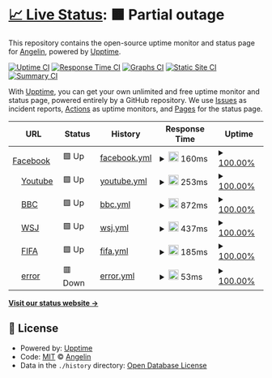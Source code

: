 # [📈 Live Status](https://demo.upptime.js.org): <!--live status--> **🟧 Partial outage**

This repository contains the open-source uptime monitor and status page for [Angelin](https://demo.upptime.js.org), powered by [Upptime](https://github.com/upptime/upptime).

[![Uptime CI](https://github.com/angelin/BDC/workflows/Uptime%20CI/badge.svg)](https://github.com/angelin/BDC/actions?query=workflow%3A%22Uptime+CI%22)
[![Response Time CI](https://github.com/angelin/BDC/workflows/Response%20Time%20CI/badge.svg)](https://github.com/angelin/BDC/actions?query=workflow%3A%22Response+Time+CI%22)
[![Graphs CI](https://github.com/angelin/BDC/workflows/Graphs%20CI/badge.svg)](https://github.com/angelin/BDC/actions?query=workflow%3A%22Graphs+CI%22)
[![Static Site CI](https://github.com/angelin/BDC/workflows/Static%20Site%20CI/badge.svg)](https://github.com/angelin/BDC/actions?query=workflow%3A%22Static+Site+CI%22)
[![Summary CI](https://github.com/angelin/BDC/workflows/Summary%20CI/badge.svg)](https://github.com/angelin/BDC/actions?query=workflow%3A%22Summary+CI%22)

With [Upptime](https://upptime.js.org), you can get your own unlimited and free uptime monitor and status page, powered entirely by a GitHub repository. We use [Issues](https://github.com/angelin/BDC/issues) as incident reports, [Actions](https://github.com/angelin/BDC/actions) as uptime monitors, and [Pages](https://demo.upptime.js.org) for the status page.

<!--start: status pages-->
<!-- This summary is generated by Upptime (https://github.com/upptime/upptime) -->
<!-- Do not edit this manually, your changes will be overwritten -->
<!-- prettier-ignore -->
| URL | Status | History | Response Time | Uptime |
| --- | ------ | ------- | ------------- | ------ |
| <img alt="" src="https://favicons.githubusercontent.com/www.facebook.com" height="13"> [Facebook](https://www.facebook.com/) | 🟩 Up | [facebook.yml](https://github.com/angelinchung/BDC/commits/HEAD/history/facebook.yml) | <details><summary><img alt="Response time graph" src="./graphs/facebook/response-time-week.png" height="20"> 160ms</summary><br><a href="https://demo.upptime.js.org/history/facebook"><img alt="Response time 160" src="https://img.shields.io/endpoint?url=https%3A%2F%2Fraw.githubusercontent.com%2Fangelinchung%2FBDC%2FHEAD%2Fapi%2Ffacebook%2Fresponse-time.json"></a><br><a href="https://demo.upptime.js.org/history/facebook"><img alt="24-hour response time 192" src="https://img.shields.io/endpoint?url=https%3A%2F%2Fraw.githubusercontent.com%2Fangelinchung%2FBDC%2FHEAD%2Fapi%2Ffacebook%2Fresponse-time-day.json"></a><br><a href="https://demo.upptime.js.org/history/facebook"><img alt="7-day response time 160" src="https://img.shields.io/endpoint?url=https%3A%2F%2Fraw.githubusercontent.com%2Fangelinchung%2FBDC%2FHEAD%2Fapi%2Ffacebook%2Fresponse-time-week.json"></a><br><a href="https://demo.upptime.js.org/history/facebook"><img alt="30-day response time 160" src="https://img.shields.io/endpoint?url=https%3A%2F%2Fraw.githubusercontent.com%2Fangelinchung%2FBDC%2FHEAD%2Fapi%2Ffacebook%2Fresponse-time-month.json"></a><br><a href="https://demo.upptime.js.org/history/facebook"><img alt="1-year response time 160" src="https://img.shields.io/endpoint?url=https%3A%2F%2Fraw.githubusercontent.com%2Fangelinchung%2FBDC%2FHEAD%2Fapi%2Ffacebook%2Fresponse-time-year.json"></a></details> | <details><summary><a href="https://demo.upptime.js.org/history/facebook">100.00%</a></summary><a href="https://demo.upptime.js.org/history/facebook"><img alt="All-time uptime 100.00%" src="https://img.shields.io/endpoint?url=https%3A%2F%2Fraw.githubusercontent.com%2Fangelinchung%2FBDC%2FHEAD%2Fapi%2Ffacebook%2Fuptime.json"></a><br><a href="https://demo.upptime.js.org/history/facebook"><img alt="24-hour uptime 100.00%" src="https://img.shields.io/endpoint?url=https%3A%2F%2Fraw.githubusercontent.com%2Fangelinchung%2FBDC%2FHEAD%2Fapi%2Ffacebook%2Fuptime-day.json"></a><br><a href="https://demo.upptime.js.org/history/facebook"><img alt="7-day uptime 100.00%" src="https://img.shields.io/endpoint?url=https%3A%2F%2Fraw.githubusercontent.com%2Fangelinchung%2FBDC%2FHEAD%2Fapi%2Ffacebook%2Fuptime-week.json"></a><br><a href="https://demo.upptime.js.org/history/facebook"><img alt="30-day uptime 100.00%" src="https://img.shields.io/endpoint?url=https%3A%2F%2Fraw.githubusercontent.com%2Fangelinchung%2FBDC%2FHEAD%2Fapi%2Ffacebook%2Fuptime-month.json"></a><br><a href="https://demo.upptime.js.org/history/facebook"><img alt="1-year uptime 100.00%" src="https://img.shields.io/endpoint?url=https%3A%2F%2Fraw.githubusercontent.com%2Fangelinchung%2FBDC%2FHEAD%2Fapi%2Ffacebook%2Fuptime-year.json"></a></details>
| <img alt="" src="https://favicons.githubusercontent.com/www.youtube.com" height="13"> [Youtube](https://www.youtube.com/) | 🟩 Up | [youtube.yml](https://github.com/angelinchung/BDC/commits/HEAD/history/youtube.yml) | <details><summary><img alt="Response time graph" src="./graphs/youtube/response-time-week.png" height="20"> 253ms</summary><br><a href="https://demo.upptime.js.org/history/youtube"><img alt="Response time 253" src="https://img.shields.io/endpoint?url=https%3A%2F%2Fraw.githubusercontent.com%2Fangelinchung%2FBDC%2FHEAD%2Fapi%2Fyoutube%2Fresponse-time.json"></a><br><a href="https://demo.upptime.js.org/history/youtube"><img alt="24-hour response time 250" src="https://img.shields.io/endpoint?url=https%3A%2F%2Fraw.githubusercontent.com%2Fangelinchung%2FBDC%2FHEAD%2Fapi%2Fyoutube%2Fresponse-time-day.json"></a><br><a href="https://demo.upptime.js.org/history/youtube"><img alt="7-day response time 253" src="https://img.shields.io/endpoint?url=https%3A%2F%2Fraw.githubusercontent.com%2Fangelinchung%2FBDC%2FHEAD%2Fapi%2Fyoutube%2Fresponse-time-week.json"></a><br><a href="https://demo.upptime.js.org/history/youtube"><img alt="30-day response time 253" src="https://img.shields.io/endpoint?url=https%3A%2F%2Fraw.githubusercontent.com%2Fangelinchung%2FBDC%2FHEAD%2Fapi%2Fyoutube%2Fresponse-time-month.json"></a><br><a href="https://demo.upptime.js.org/history/youtube"><img alt="1-year response time 253" src="https://img.shields.io/endpoint?url=https%3A%2F%2Fraw.githubusercontent.com%2Fangelinchung%2FBDC%2FHEAD%2Fapi%2Fyoutube%2Fresponse-time-year.json"></a></details> | <details><summary><a href="https://demo.upptime.js.org/history/youtube">100.00%</a></summary><a href="https://demo.upptime.js.org/history/youtube"><img alt="All-time uptime 100.00%" src="https://img.shields.io/endpoint?url=https%3A%2F%2Fraw.githubusercontent.com%2Fangelinchung%2FBDC%2FHEAD%2Fapi%2Fyoutube%2Fuptime.json"></a><br><a href="https://demo.upptime.js.org/history/youtube"><img alt="24-hour uptime 100.00%" src="https://img.shields.io/endpoint?url=https%3A%2F%2Fraw.githubusercontent.com%2Fangelinchung%2FBDC%2FHEAD%2Fapi%2Fyoutube%2Fuptime-day.json"></a><br><a href="https://demo.upptime.js.org/history/youtube"><img alt="7-day uptime 100.00%" src="https://img.shields.io/endpoint?url=https%3A%2F%2Fraw.githubusercontent.com%2Fangelinchung%2FBDC%2FHEAD%2Fapi%2Fyoutube%2Fuptime-week.json"></a><br><a href="https://demo.upptime.js.org/history/youtube"><img alt="30-day uptime 100.00%" src="https://img.shields.io/endpoint?url=https%3A%2F%2Fraw.githubusercontent.com%2Fangelinchung%2FBDC%2FHEAD%2Fapi%2Fyoutube%2Fuptime-month.json"></a><br><a href="https://demo.upptime.js.org/history/youtube"><img alt="1-year uptime 100.00%" src="https://img.shields.io/endpoint?url=https%3A%2F%2Fraw.githubusercontent.com%2Fangelinchung%2FBDC%2FHEAD%2Fapi%2Fyoutube%2Fuptime-year.json"></a></details>
| <img alt="" src="https://favicons.githubusercontent.com/www.bbc.com" height="13"> [BBC](https://www.bbc.com/zhongwen/trad) | 🟩 Up | [bbc.yml](https://github.com/angelinchung/BDC/commits/HEAD/history/bbc.yml) | <details><summary><img alt="Response time graph" src="./graphs/bbc/response-time-week.png" height="20"> 872ms</summary><br><a href="https://demo.upptime.js.org/history/bbc"><img alt="Response time 872" src="https://img.shields.io/endpoint?url=https%3A%2F%2Fraw.githubusercontent.com%2Fangelinchung%2FBDC%2FHEAD%2Fapi%2Fbbc%2Fresponse-time.json"></a><br><a href="https://demo.upptime.js.org/history/bbc"><img alt="24-hour response time 933" src="https://img.shields.io/endpoint?url=https%3A%2F%2Fraw.githubusercontent.com%2Fangelinchung%2FBDC%2FHEAD%2Fapi%2Fbbc%2Fresponse-time-day.json"></a><br><a href="https://demo.upptime.js.org/history/bbc"><img alt="7-day response time 872" src="https://img.shields.io/endpoint?url=https%3A%2F%2Fraw.githubusercontent.com%2Fangelinchung%2FBDC%2FHEAD%2Fapi%2Fbbc%2Fresponse-time-week.json"></a><br><a href="https://demo.upptime.js.org/history/bbc"><img alt="30-day response time 872" src="https://img.shields.io/endpoint?url=https%3A%2F%2Fraw.githubusercontent.com%2Fangelinchung%2FBDC%2FHEAD%2Fapi%2Fbbc%2Fresponse-time-month.json"></a><br><a href="https://demo.upptime.js.org/history/bbc"><img alt="1-year response time 872" src="https://img.shields.io/endpoint?url=https%3A%2F%2Fraw.githubusercontent.com%2Fangelinchung%2FBDC%2FHEAD%2Fapi%2Fbbc%2Fresponse-time-year.json"></a></details> | <details><summary><a href="https://demo.upptime.js.org/history/bbc">100.00%</a></summary><a href="https://demo.upptime.js.org/history/bbc"><img alt="All-time uptime 100.00%" src="https://img.shields.io/endpoint?url=https%3A%2F%2Fraw.githubusercontent.com%2Fangelinchung%2FBDC%2FHEAD%2Fapi%2Fbbc%2Fuptime.json"></a><br><a href="https://demo.upptime.js.org/history/bbc"><img alt="24-hour uptime 100.00%" src="https://img.shields.io/endpoint?url=https%3A%2F%2Fraw.githubusercontent.com%2Fangelinchung%2FBDC%2FHEAD%2Fapi%2Fbbc%2Fuptime-day.json"></a><br><a href="https://demo.upptime.js.org/history/bbc"><img alt="7-day uptime 100.00%" src="https://img.shields.io/endpoint?url=https%3A%2F%2Fraw.githubusercontent.com%2Fangelinchung%2FBDC%2FHEAD%2Fapi%2Fbbc%2Fuptime-week.json"></a><br><a href="https://demo.upptime.js.org/history/bbc"><img alt="30-day uptime 100.00%" src="https://img.shields.io/endpoint?url=https%3A%2F%2Fraw.githubusercontent.com%2Fangelinchung%2FBDC%2FHEAD%2Fapi%2Fbbc%2Fuptime-month.json"></a><br><a href="https://demo.upptime.js.org/history/bbc"><img alt="1-year uptime 100.00%" src="https://img.shields.io/endpoint?url=https%3A%2F%2Fraw.githubusercontent.com%2Fangelinchung%2FBDC%2FHEAD%2Fapi%2Fbbc%2Fuptime-year.json"></a></details>
| <img alt="" src="https://favicons.githubusercontent.com/cn.wsj.com" height="13"> [WSJ](https://cn.wsj.com/zh-hant) | 🟩 Up | [wsj.yml](https://github.com/angelinchung/BDC/commits/HEAD/history/wsj.yml) | <details><summary><img alt="Response time graph" src="./graphs/wsj/response-time-week.png" height="20"> 437ms</summary><br><a href="https://demo.upptime.js.org/history/wsj"><img alt="Response time 437" src="https://img.shields.io/endpoint?url=https%3A%2F%2Fraw.githubusercontent.com%2Fangelinchung%2FBDC%2FHEAD%2Fapi%2Fwsj%2Fresponse-time.json"></a><br><a href="https://demo.upptime.js.org/history/wsj"><img alt="24-hour response time 342" src="https://img.shields.io/endpoint?url=https%3A%2F%2Fraw.githubusercontent.com%2Fangelinchung%2FBDC%2FHEAD%2Fapi%2Fwsj%2Fresponse-time-day.json"></a><br><a href="https://demo.upptime.js.org/history/wsj"><img alt="7-day response time 437" src="https://img.shields.io/endpoint?url=https%3A%2F%2Fraw.githubusercontent.com%2Fangelinchung%2FBDC%2FHEAD%2Fapi%2Fwsj%2Fresponse-time-week.json"></a><br><a href="https://demo.upptime.js.org/history/wsj"><img alt="30-day response time 437" src="https://img.shields.io/endpoint?url=https%3A%2F%2Fraw.githubusercontent.com%2Fangelinchung%2FBDC%2FHEAD%2Fapi%2Fwsj%2Fresponse-time-month.json"></a><br><a href="https://demo.upptime.js.org/history/wsj"><img alt="1-year response time 437" src="https://img.shields.io/endpoint?url=https%3A%2F%2Fraw.githubusercontent.com%2Fangelinchung%2FBDC%2FHEAD%2Fapi%2Fwsj%2Fresponse-time-year.json"></a></details> | <details><summary><a href="https://demo.upptime.js.org/history/wsj">100.00%</a></summary><a href="https://demo.upptime.js.org/history/wsj"><img alt="All-time uptime 100.00%" src="https://img.shields.io/endpoint?url=https%3A%2F%2Fraw.githubusercontent.com%2Fangelinchung%2FBDC%2FHEAD%2Fapi%2Fwsj%2Fuptime.json"></a><br><a href="https://demo.upptime.js.org/history/wsj"><img alt="24-hour uptime 100.00%" src="https://img.shields.io/endpoint?url=https%3A%2F%2Fraw.githubusercontent.com%2Fangelinchung%2FBDC%2FHEAD%2Fapi%2Fwsj%2Fuptime-day.json"></a><br><a href="https://demo.upptime.js.org/history/wsj"><img alt="7-day uptime 100.00%" src="https://img.shields.io/endpoint?url=https%3A%2F%2Fraw.githubusercontent.com%2Fangelinchung%2FBDC%2FHEAD%2Fapi%2Fwsj%2Fuptime-week.json"></a><br><a href="https://demo.upptime.js.org/history/wsj"><img alt="30-day uptime 100.00%" src="https://img.shields.io/endpoint?url=https%3A%2F%2Fraw.githubusercontent.com%2Fangelinchung%2FBDC%2FHEAD%2Fapi%2Fwsj%2Fuptime-month.json"></a><br><a href="https://demo.upptime.js.org/history/wsj"><img alt="1-year uptime 100.00%" src="https://img.shields.io/endpoint?url=https%3A%2F%2Fraw.githubusercontent.com%2Fangelinchung%2FBDC%2FHEAD%2Fapi%2Fwsj%2Fuptime-year.json"></a></details>
| <img alt="" src="https://favicons.githubusercontent.com/www.fifa.com" height="13"> [FIFA](https://www.fifa.com/) | 🟩 Up | [fifa.yml](https://github.com/angelinchung/BDC/commits/HEAD/history/fifa.yml) | <details><summary><img alt="Response time graph" src="./graphs/fifa/response-time-week.png" height="20"> 185ms</summary><br><a href="https://demo.upptime.js.org/history/fifa"><img alt="Response time 185" src="https://img.shields.io/endpoint?url=https%3A%2F%2Fraw.githubusercontent.com%2Fangelinchung%2FBDC%2FHEAD%2Fapi%2Ffifa%2Fresponse-time.json"></a><br><a href="https://demo.upptime.js.org/history/fifa"><img alt="24-hour response time 197" src="https://img.shields.io/endpoint?url=https%3A%2F%2Fraw.githubusercontent.com%2Fangelinchung%2FBDC%2FHEAD%2Fapi%2Ffifa%2Fresponse-time-day.json"></a><br><a href="https://demo.upptime.js.org/history/fifa"><img alt="7-day response time 185" src="https://img.shields.io/endpoint?url=https%3A%2F%2Fraw.githubusercontent.com%2Fangelinchung%2FBDC%2FHEAD%2Fapi%2Ffifa%2Fresponse-time-week.json"></a><br><a href="https://demo.upptime.js.org/history/fifa"><img alt="30-day response time 185" src="https://img.shields.io/endpoint?url=https%3A%2F%2Fraw.githubusercontent.com%2Fangelinchung%2FBDC%2FHEAD%2Fapi%2Ffifa%2Fresponse-time-month.json"></a><br><a href="https://demo.upptime.js.org/history/fifa"><img alt="1-year response time 185" src="https://img.shields.io/endpoint?url=https%3A%2F%2Fraw.githubusercontent.com%2Fangelinchung%2FBDC%2FHEAD%2Fapi%2Ffifa%2Fresponse-time-year.json"></a></details> | <details><summary><a href="https://demo.upptime.js.org/history/fifa">100.00%</a></summary><a href="https://demo.upptime.js.org/history/fifa"><img alt="All-time uptime 100.00%" src="https://img.shields.io/endpoint?url=https%3A%2F%2Fraw.githubusercontent.com%2Fangelinchung%2FBDC%2FHEAD%2Fapi%2Ffifa%2Fuptime.json"></a><br><a href="https://demo.upptime.js.org/history/fifa"><img alt="24-hour uptime 100.00%" src="https://img.shields.io/endpoint?url=https%3A%2F%2Fraw.githubusercontent.com%2Fangelinchung%2FBDC%2FHEAD%2Fapi%2Ffifa%2Fuptime-day.json"></a><br><a href="https://demo.upptime.js.org/history/fifa"><img alt="7-day uptime 100.00%" src="https://img.shields.io/endpoint?url=https%3A%2F%2Fraw.githubusercontent.com%2Fangelinchung%2FBDC%2FHEAD%2Fapi%2Ffifa%2Fuptime-week.json"></a><br><a href="https://demo.upptime.js.org/history/fifa"><img alt="30-day uptime 100.00%" src="https://img.shields.io/endpoint?url=https%3A%2F%2Fraw.githubusercontent.com%2Fangelinchung%2FBDC%2FHEAD%2Fapi%2Ffifa%2Fuptime-month.json"></a><br><a href="https://demo.upptime.js.org/history/fifa"><img alt="1-year uptime 100.00%" src="https://img.shields.io/endpoint?url=https%3A%2F%2Fraw.githubusercontent.com%2Fangelinchung%2FBDC%2FHEAD%2Fapi%2Ffifa%2Fuptime-year.json"></a></details>
| <img alt="" src="https://favicons.githubusercontent.com/www.example.com" height="13"> [error](http://www.example.com/space%20here.html) | 🟥 Down | [error.yml](https://github.com/angelinchung/BDC/commits/HEAD/history/error.yml) | <details><summary><img alt="Response time graph" src="./graphs/error/response-time-week.png" height="20"> 53ms</summary><br><a href="https://demo.upptime.js.org/history/error"><img alt="Response time 53" src="https://img.shields.io/endpoint?url=https%3A%2F%2Fraw.githubusercontent.com%2Fangelinchung%2FBDC%2FHEAD%2Fapi%2Ferror%2Fresponse-time.json"></a><br><a href="https://demo.upptime.js.org/history/error"><img alt="24-hour response time 11" src="https://img.shields.io/endpoint?url=https%3A%2F%2Fraw.githubusercontent.com%2Fangelinchung%2FBDC%2FHEAD%2Fapi%2Ferror%2Fresponse-time-day.json"></a><br><a href="https://demo.upptime.js.org/history/error"><img alt="7-day response time 53" src="https://img.shields.io/endpoint?url=https%3A%2F%2Fraw.githubusercontent.com%2Fangelinchung%2FBDC%2FHEAD%2Fapi%2Ferror%2Fresponse-time-week.json"></a><br><a href="https://demo.upptime.js.org/history/error"><img alt="30-day response time 53" src="https://img.shields.io/endpoint?url=https%3A%2F%2Fraw.githubusercontent.com%2Fangelinchung%2FBDC%2FHEAD%2Fapi%2Ferror%2Fresponse-time-month.json"></a><br><a href="https://demo.upptime.js.org/history/error"><img alt="1-year response time 53" src="https://img.shields.io/endpoint?url=https%3A%2F%2Fraw.githubusercontent.com%2Fangelinchung%2FBDC%2FHEAD%2Fapi%2Ferror%2Fresponse-time-year.json"></a></details> | <details><summary><a href="https://demo.upptime.js.org/history/error">100.00%</a></summary><a href="https://demo.upptime.js.org/history/error"><img alt="All-time uptime 100.00%" src="https://img.shields.io/endpoint?url=https%3A%2F%2Fraw.githubusercontent.com%2Fangelinchung%2FBDC%2FHEAD%2Fapi%2Ferror%2Fuptime.json"></a><br><a href="https://demo.upptime.js.org/history/error"><img alt="24-hour uptime 100.00%" src="https://img.shields.io/endpoint?url=https%3A%2F%2Fraw.githubusercontent.com%2Fangelinchung%2FBDC%2FHEAD%2Fapi%2Ferror%2Fuptime-day.json"></a><br><a href="https://demo.upptime.js.org/history/error"><img alt="7-day uptime 100.00%" src="https://img.shields.io/endpoint?url=https%3A%2F%2Fraw.githubusercontent.com%2Fangelinchung%2FBDC%2FHEAD%2Fapi%2Ferror%2Fuptime-week.json"></a><br><a href="https://demo.upptime.js.org/history/error"><img alt="30-day uptime 100.00%" src="https://img.shields.io/endpoint?url=https%3A%2F%2Fraw.githubusercontent.com%2Fangelinchung%2FBDC%2FHEAD%2Fapi%2Ferror%2Fuptime-month.json"></a><br><a href="https://demo.upptime.js.org/history/error"><img alt="1-year uptime 100.00%" src="https://img.shields.io/endpoint?url=https%3A%2F%2Fraw.githubusercontent.com%2Fangelinchung%2FBDC%2FHEAD%2Fapi%2Ferror%2Fuptime-year.json"></a></details>

<!--end: status pages-->

[**Visit our status website →**](https://demo.upptime.js.org)

## 📄 License

- Powered by: [Upptime](https://github.com/upptime/upptime)
- Code: [MIT](./LICENSE) © [Angelin](https://demo.upptime.js.org)
- Data in the `./history` directory: [Open Database License](https://opendatacommons.org/licenses/odbl/1-0/)

